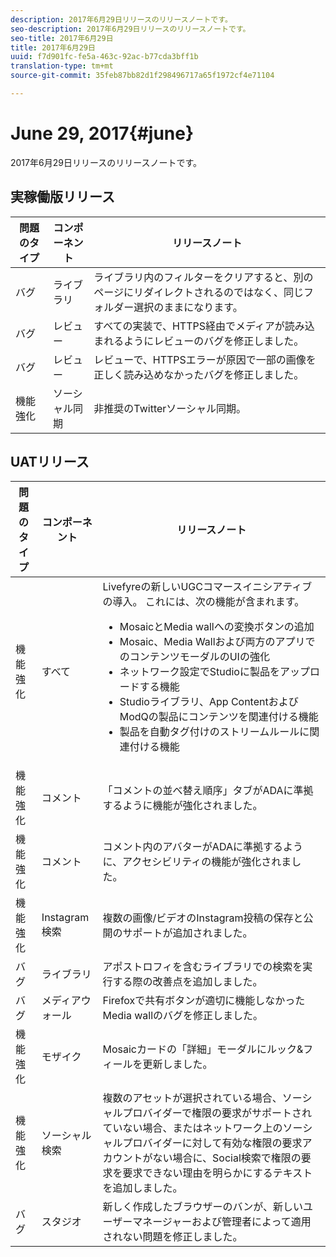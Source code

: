```yaml
---
description: 2017年6月29日リリースのリリースノートです。
seo-description: 2017年6月29日リリースのリリースノートです。
seo-title: 2017年6月29日
title: 2017年6月29日
uuid: f7d901fc-fe5a-463c-92ac-b77cda3bff1b
translation-type: tm+mt
source-git-commit: 35feb87bb82d1f298496717a65f1972cf4e71104

---
```



# June 29, 2017{#june}

2017年6月29日リリースのリリースノートです。

## 実稼働版リリース

| **問題のタイプ** | **コンポーネント** | **リリースノート** |
|---|---|---|
| バグ | ライブラリ | ライブラリ内のフィルターをクリアすると、別のページにリダイレクトされるのではなく、同じフォルダー選択のままになります。 |
| バグ | レビュー | すべての実装で、HTTPS経由でメディアが読み込まれるようにレビューのバグを修正しました。 |
| バグ | レビュー | レビューで、HTTPSエラーが原因で一部の画像を正しく読み込めなかったバグを修正しました。 |
| 機能強化 | ソーシャル同期 | 非推奨のTwitterソーシャル同期。 |

## UATリリース

| 問題のタイプ | コンポーネント | リリースノート |
|--- |--- |--- |
| 機能強化 | すべて | Livefyreの新しいUGCコマースイニシアティブの導入。 これには、次の機能が含まれます。  <br><ul><li>MosaicとMedia wallへの変換ボタンの追加</li><li> Mosaic、Media Wallおよび両方のアプリでのコンテンツモーダルのUIの強化</li><li>ネットワーク設定でStudioに製品をアップロードする機能</li><li>Studioライブラリ、App ContentおよびModQの製品にコンテンツを関連付ける機能</li><li>製品を自動タグ付けのストリームルールに関連付ける機能</li></ul> |
| 機能強化 | コメント | 「コメントの並べ替え順序」タブがADAに準拠するように機能が強化されました。 |
| 機能強化 | コメント | コメント内のアバターがADAに準拠するように、アクセシビリティの機能が強化されました。 |
| 機能強化 | Instagram検索 | 複数の画像/ビデオのInstagram投稿の保存と公開のサポートが追加されました。 |
| バグ | ライブラリ | アポストロフィを含むライブラリでの検索を実行する際の改善点を追加しました。 |
| バグ | メディアウォール | Firefoxで共有ボタンが適切に機能しなかったMedia wallのバグを修正しました。 |
| 機能強化 | モザイク | Mosaicカードの「詳細」モーダルにルック&amp;フィールを更新しました。 |
| 機能強化 | ソーシャル検索 | 複数のアセットが選択されている場合、ソーシャルプロバイダーで権限の要求がサポートされていない場合、またはネットワーク上のソーシャルプロバイダーに対して有効な権限の要求アカウントがない場合に、Social検索で権限の要求を要求できない理由を明らかにするテキストを追加しました。 |
| バグ | スタジオ | 新しく作成したブラウザーのバンが、新しいユーザーマネージャーおよび管理者によって適用されない問題を修正しました。 |



